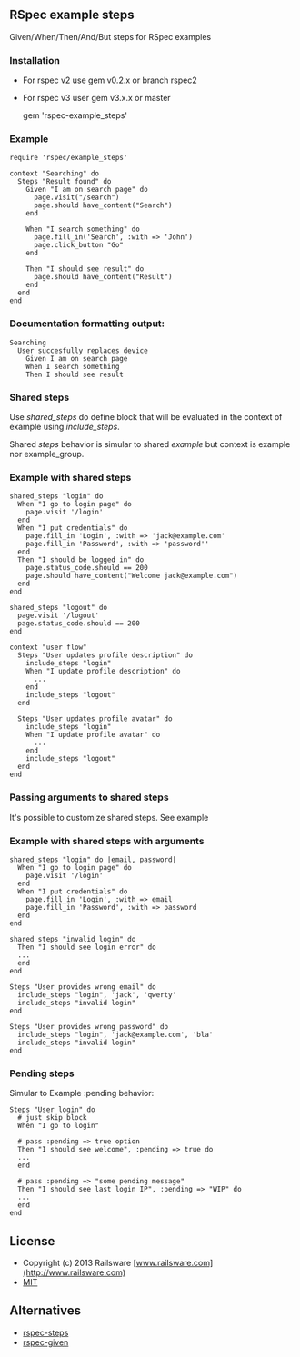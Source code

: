 ## RSpec example steps

Given/When/Then/And/But steps for RSpec examples

### Installation

* For rspec v2 use gem v0.2.x or branch rspec2
* For rspec v3 user gem v3.x.x or master

    gem 'rspec-example_steps'

### Example

    require 'rspec/example_steps'

    context "Searching" do
      Steps "Result found" do
        Given "I am on search page" do
          page.visit("/search")
          page.should have_content("Search")
        end

        When "I search something" do
          page.fill_in('Search', :with => 'John')
          page.click_button "Go"
        end

        Then "I should see result" do
          page.should have_content("Result")
        end
      end
    end

### Documentation formatting output:

    Searching
      User succesfully replaces device
        Given I am on search page
        When I search something
        Then I should see result


### Shared steps

Use _shared_steps_ do define block that will be evaluated in the context of example using _include_steps_.

Shared _steps_ behavior is simular to shared _example_ but context is example nor example_group.

### Example with shared steps

    shared_steps "login" do
      When "I go to login page" do
        page.visit '/login'
      end
      When "I put credentials" do
        page.fill_in 'Login', :with => 'jack@example.com'
        page.fill_in 'Password', :with => 'password''
      end
      Then "I should be logged in" do
        page.status_code.should == 200
        page.should have_content("Welcome jack@example.com")
      end
    end

    shared_steps "logout" do
      page.visit '/logout'
      page.status_code.should == 200
    end

    context "user flow"
      Steps "User updates profile description" do
        include_steps "login"
        When "I update profile description" do
          ...
        end
        include_steps "logout"
      end

      Steps "User updates profile avatar" do
        include_steps "login"
        When "I update profile avatar" do
          ...
        end
        include_steps "logout"
      end
    end

### Passing arguments to shared steps

It's possible to customize shared steps. See example

### Example with shared steps with arguments

    shared_steps "login" do |email, password|
      When "I go to login page" do
        page.visit '/login'
      end
      When "I put credentials" do
        page.fill_in 'Login', :with => email
        page.fill_in 'Password', :with => password
      end
    end

    shared_steps "invalid login" do
      Then "I should see login error" do
      ...
      end
    end

    Steps "User provides wrong email" do
      include_steps "login", 'jack', 'qwerty'
      include_steps "invalid login"
    end

    Steps "User provides wrong password" do
      include_steps "login", 'jack@example.com', 'bla'
      include_steps "invalid login"
    end


### Pending steps

Simular to Example :pending behavior:

    Steps "User login" do
      # just skip block
      When "I go to login"

      # pass :pending => true option
      Then "I should see welcome", :pending => true do
      ...
      end

      # pass :pending => "some pending message"
      Then "I should see last login IP", :pending => "WIP" do
      ...
      end
    end

## License

* Copyright (c) 2013 Railsware [www.railsware.com](http://www.railsware.com)
* [MIT](www.opensource.org/licenses/MIT)

## Alternatives

* [rspec-steps](https://github.com/LRDesign/rspec-steps)
* [rspec-given](https://github.com/jimweirich/rspec-given)
